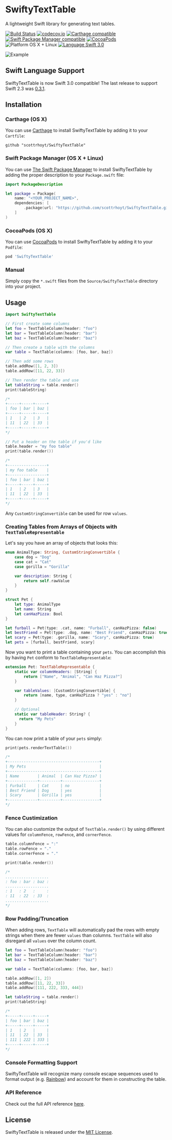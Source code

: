 # SwiftyTextTable

A lightweight Swift library for generating text tables.

[![Build Status](https://travis-ci.org/scottrhoyt/SwiftyTextTable.svg?branch=master)](https://travis-ci.org/scottrhoyt/SwiftyTextTable)
[![codecov.io](https://codecov.io/github/scottrhoyt/SwiftyTextTable/coverage.svg?branch=master)](https://codecov.io/github/scottrhoyt/SwiftyTextTable?branch=master)
[![Carthage compatible](https://img.shields.io/badge/Carthage-compatible-4BC51D.svg?style=flat)](https://github.com/Carthage/Carthage)
[![Swift Package Manager compatible](https://img.shields.io/badge/Swift%20Package%20Manager-compatible-brightgreen.svg)](https://github.com/apple/swift-package-manager)
[![CocoaPods](https://img.shields.io/cocoapods/v/SwiftyTextTable.svg)]()
![Platform OS X + Linux](https://img.shields.io/badge/Platform-OS%20X%20%2B%20Linux-blue.svg)
[![Language Swift 3.0](https://img.shields.io/badge/Language-Swift%203.0-orange.svg)](https://swift.org)

![Example](http://i.imgur.com/utoa6TK.png)

## Swift Language Support

SwiftyTextTable is now Swift 3.0 compatible! The last release to support Swift
2.3 was [0.3.1](https://github.com/scottrhoyt/SwiftyTextTable/releases/tag/0.3.1).

## Installation

### Carthage (OS X)
You can use [Carthage](https://github.com/Carthage/Carthage) to install
SwiftyTextTable by adding it to your `Cartfile`:

```
github "scottrhoyt/SwiftyTextTable"
```

### Swift Package Manager (OS X + Linux)
You can use [The Swift Package Manager](https://swift.org/package-manager) to
install SwiftyTextTable by adding the proper description to your
`Package.swift` file:

```swift
import PackageDescription

let package = Package(
    name: "<YOUR_PROJECT_NAME>",
    dependencies: [
        .package(url: "https://github.com/scottrhoyt/SwiftyTextTable.git", from: "0.5.0")
    ]
)
```

### CocoaPods (OS X)

You can use [CocoaPods](https://cocoapods.org) to install SwiftyTextTable by
adding it to your `Podfile`:

```ruby
pod 'SwiftyTextTable'
```

### Manual

Simply copy the `*.swift` files from the `Source/SwiftyTextTable` directory into
your project.

## Usage

```swift
import SwiftyTextTable

// First create some columns
let foo = TextTableColumn(header: "foo")
let bar = TextTableColumn(header: "bar")
let baz = TextTableColumn(header: "baz")

// Then create a table with the columns
var table = TextTable(columns: [foo, bar, baz])

// Then add some rows
table.addRow([1, 2, 3])
table.addRow([11, 22, 33])

// Then render the table and use
let tableString = table.render()
print(tableString)

/*
+-----+-----+-----+
| foo | bar | baz |
+-----+-----+-----+
| 1   | 2   | 3   |
| 11  | 22  | 33  |
+-----+-----+-----+
*/

// Put a header on the table if you'd like
table.header = "my foo table"
print(table.render())

/*
+-----------------+
| my foo table    |
+-----------------+
| foo | bar | baz |
+-----+-----+-----+
| 1   | 2   | 3   |
| 11  | 22  | 33  |
+-----+-----+-----+
*/
```

Any `CustomStringConvertible` can be used for row `values`.

### Creating Tables from Arrays of Objects with `TextTableRepresentable`

Let's say you have an array of objects that looks this:

```swift
enum AnimalType: String, CustomStringConvertible {
    case dog = "Dog"
    case cat = "Cat"
    case gorilla = "Gorilla"

    var description: String {
        return self.rawValue
    }
}

struct Pet {
    let type: AnimalType
    let name: String
    let canHazPizza: Bool
}

let furball = Pet(type: .cat, name: "Furball", canHazPizza: false)
let bestFriend = Pet(type: .dog, name: "Best Friend", canHazPizza: true)
let scary = Pet(type: .gorilla, name: "Scary", canHazPizza: true)
let pets = [furball, bestFriend, scary]
```

Now you want to print a table containing your `pets`. You can accomplish this
by having `Pet` conform to `TextTableRepresentable`:

```swift
extension Pet: TextTableRepresentable {
    static var columnHeaders: [String] {
        return ["Name", "Animal", "Can Haz Pizza?"]
    }

    var tableValues: [CustomStringConvertible] {
        return [name, type, canHazPizza ? "yes" : "no"]
    }

    // Optional
    static var tableHeader: String? {
      return "My Pets"
    }
}
```

You can now print a table of your `pets` simply:

```swift
print(pets.renderTextTable())

/*
+----------------------------------------+
| My Pets                                |
+----------------------------------------+
| Name        | Animal  | Can Haz Pizza? |
+-------------+---------+----------------+
| Furball     | Cat     | no             |
| Best Friend | Dog     | yes            |
| Scary       | Gorilla | yes            |
+-------------+---------+----------------+
*/
```

### Fence Custimization

You can also customize the output of `TextTable.render()` by using different
values for `columnFence`, `rowFence`, and `cornerFence`.

```swift
table.columnFence = ":"
table.rowFence = "."
table.cornerFence = "."

print(table.render())

/*
...................
: foo : bar : baz :
...................
: 1   : 2   :     :
: 11  : 22  : 33  :
...................
*/
```

### Row Padding/Truncation

When adding rows, `TextTable` will automatically pad the rows with empty strings
when there are fewer `values` than columns. `TextTable` will also disregard all
`values` over the column count.

```swift
let foo = TextTableColumn(header: "foo")
let bar = TextTableColumn(header: "bar")
let baz = TextTableColumn(header: "baz")

var table = TextTable(columns: [foo, bar, baz])

table.addRow([1, 2])
table.addRow([11, 22, 33])
table.addRow([111, 222, 333, 444])

let tableString = table.render()
print(tableString)

/*
+-----+-----+-----+
| foo | bar | baz |
+-----+-----+-----+
| 1   | 2   |     |
| 11  | 22  | 33  |
| 111 | 222 | 333 |
+-----+-----+-----+
*/
```

### Console Formatting Support

SwiftyTextTable will recognize many console escape sequences used to format
output (e.g. [Rainbow](https://github.com/onevcat/Rainbow)) and account for them
in constructing the table.

### API Reference

Check out the full API reference [here](http://scottrhoyt.github.io/SwiftyTextTable/).

## License

SwiftyTextTable is released under the [MIT License](https://github.com/scottrhoyt/SwiftyTextTable/blob/master/LICENSE).
